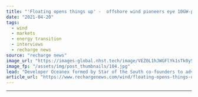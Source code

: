 ```yaml
---
title: "'Floating opens things up' -  offshore wind pioneers eye 10GW-plus off Australia and New Zealand"
date: "2021-04-20"
tags: 
  - wind
  - markets
  - energy transition
  - interviews
  - recharge news
source: "recharge news"
image_url: "https://images-global.nhst.tech/image/VEZ0L1hJWGFlYk1sTk0yS0VtTEhSMElXWkFVUW9LZTA0cXJvZUwxbDVJZz0=/nhst/binary/c43389f906c53ec3c846007acb6eb44e"
image_fp: "/assets/img/post_thumbnails/104.jpg"
lead: "Developer Oceanex formed by Star of the South co-founders to advance huge portfolio in 2030s"
article_url: "https://www.rechargenews.com/wind/floating-opens-things-up-offshore-wind-pioneers-eye-10gw-plus-off-australia-and-new-zealand/2-1-998131"
---
```


---
